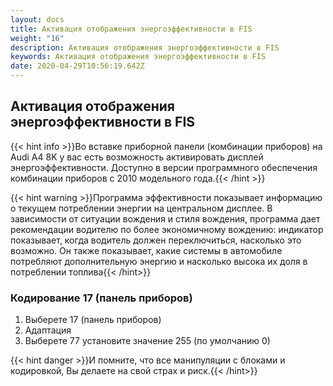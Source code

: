 ```yaml
---
layout: docs
title: Активация отображения энергоэффективности в FIS
weight: "16"
description: Активация отображения энергоэффективности в FIS
keywords: Активация отображения энергоэффективности в FIS
date: 2020-04-29T10:56:19.642Z
---
```

## Активация отображения энергоэффективности в FIS

{{< hint info >}}Во вставке приборной панели (комбинации приборов) на Audi A4 8K у вас есть возможность активировать дисплей энергоэффективности. Доступно в версии программного обеспечения комбинации приборов с 2010 модельного года.{{< /hint >}}

{{< hint warning >}}Программа эффективности показывает информацию о текущем потреблении энергии на центральном дисплее. В зависимости от ситуации вождения и стиля вождения, программа дает рекомендации водителю по более экономичному вождению: индикатор показывает, когда водитель должен переключиться, насколько это возможно. Он также показывает, какие системы в автомобиле потребляют дополнительную энергию и насколько высока их доля в потреблении топлива{{< /hint>}}

### **Кодирование 17 (панель приборов)**

1. Выберете 17 (панель приборов)
2. Адаптация
3. Выберете 77 установите значение 255 (по умолчанию 0)

{{< hint danger >}}И помните, что все манипуляции с блоками и кодировкой, Вы делаете на свой страх и риск.{{< /hint>}}